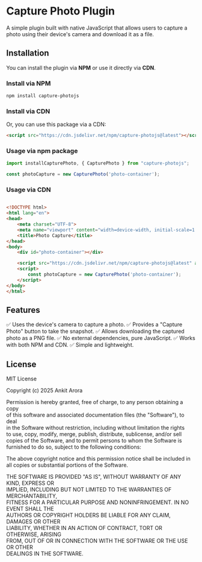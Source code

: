 # Capture Photo Plugin  

A simple plugin built with native JavaScript that allows users to capture a photo using their device's camera and download it as a file.

## Installation  

You can install the plugin via **NPM** or use it directly via **CDN**.  

### Install via NPM  

```sh
npm install capture-photojs

```

### Install via CDN 

Or, you can use this package via a CDN:

```html
<script src="https://cdn.jsdelivr.net/npm/capture-photojs@latest"></script>
```

### Usage via npm package

```javascript
import installCapturePhoto, { CapturePhoto } from "capture-photojs";

const photoCapture = new CapturePhoto('photo-container');
```

### Usage via CDN 

```html

<!DOCTYPE html>
<html lang="en">
<head>
    <meta charset="UTF-8">
    <meta name="viewport" content="width=device-width, initial-scale=1.0">
    <title>Photo Capture</title>
</head>
<body>
    <div id="photo-container"></div>

    <script src="https://cdn.jsdelivr.net/npm/capture-photojs@latest" async></script>
    <script>
        const photoCapture = new CapturePhoto('photo-container');
    </script>
</body>
</html>

```


## Features
✅ Uses the device's camera to capture a photo.
✅ Provides a "Capture Photo" button to take the snapshot.
✅ Allows downloading the captured photo as a PNG file.
✅ No external dependencies, pure JavaScript.
✅ Works with both NPM and CDN.
✅ Simple and lightweight.

## License

MIT License  

Copyright (c) 2025 Ankit Arora  

Permission is hereby granted, free of charge, to any person obtaining a copy  
of this software and associated documentation files (the "Software"), to deal  
in the Software without restriction, including without limitation the rights  
to use, copy, modify, merge, publish, distribute, sublicense, and/or sell  
copies of the Software, and to permit persons to whom the Software is  
furnished to do so, subject to the following conditions:  

The above copyright notice and this permission notice shall be included in  
all copies or substantial portions of the Software.  

THE SOFTWARE IS PROVIDED "AS IS", WITHOUT WARRANTY OF ANY KIND, EXPRESS OR  
IMPLIED, INCLUDING BUT NOT LIMITED TO THE WARRANTIES OF MERCHANTABILITY,  
FITNESS FOR A PARTICULAR PURPOSE AND NONINFRINGEMENT. IN NO EVENT SHALL THE  
AUTHORS OR COPYRIGHT HOLDERS BE LIABLE FOR ANY CLAIM, DAMAGES OR OTHER  
LIABILITY, WHETHER IN AN ACTION OF CONTRACT, TORT OR OTHERWISE, ARISING  
FROM, OUT OF OR IN CONNECTION WITH THE SOFTWARE OR THE USE OR OTHER  
DEALINGS IN THE SOFTWARE. 
